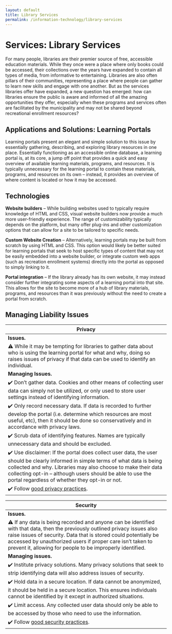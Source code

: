 ```yaml
---
layout: default
title: Library Services
permalink: /information-technology/library-services
---
```

# Services: Library Services

For many people, libraries are their premier source of free, accessible education materials. While they once were a place where only books could be accessed, their collections over the years have expanded to contain all types of media, from informative to entertaining. Libraries are also often pillars of their communities, representing a place where people can gather to learn new skills and engage with one another. But as the services libraries offer have expanded, a new question has emerged: how can libraries ensure the public is aware and informed of all the amazing opportunities they offer, especially when these programs and services often are facilitated by the municipality and may not be shared beyond recreational enrollment resources?

## Applications and Solutions: Learning Portals

Learning portals present an elegant and simple solution to this issue by essentially gathering, describing, and exploring library resources in one place. Essentially functioning as an accessible online database, a learning portal is, at its core, a jump off point that provides a quick and easy overview of available learning materials, programs, and resources. It is typically unnecessary for the learning portal to contain these materials, programs, and resources on its own – instead, it provides an overview of where content is located or how it may be accessed.

## Technologies

**Website builders** – While building websites used to typically require knowledge of HTML and CSS, visual website builders now provide a much more user-friendly experience. The range of customizability typically depends on the platform, but many offer plug-ins and other customization options that can allow for a site to be tailored to specific needs.

**Custom Website Creation** – Alternatively, learning portals may be built from scratch by using HTML and CSS. This option would likely be better suited for learning portals that seek to host specific types of content that may not be easily embedded into a website builder, or integrate custom web apps (such as recreation enrollment systems) directly into the portal as opposed to simply linking to it.

**Portal integration** – If the library already has its own website, it may instead consider further integrating some aspects of a learning portal into that site. This allows for the site to become more of a hub of library materials, programs, and resources than it was previously without the need to create a portal from scratch. 

## Managing Liability Issues


| Privacy | 
|---|
| **Issues.**   |
|:warning: While it may be tempting for libraries to gather data about who is using the learning portal for what and why, doing so raises issues of privacy if that data can be used to identify an individual.| 
|**Managing Issues.**|
|:heavy_check_mark: Don’t gather data. Cookies and other means of collecting user data can simply not be utilized, or only used to store user settings instead of identifying information.|
|:heavy_check_mark: Only record necessary data. If data is recorded to further develop the portal (i.e. determine which resources are most useful, etc), then it should be done so conservatively and in accordance with privacy laws.| 
|:heavy_check_mark: Scrub data of identifying features. Names are typically unnecessary data and should be excluded. |
|:heavy_check_mark: Use disclaimer: If the portal does collect user data, the user should be clearly informed in simple terms of what data is being collected and why. Libraries may also  choose to make their data collecting opt-in – although users should be able to use the portal regardless of whether they opt-in or not.|
|:heavy_check_mark: Follow [good privacy practices](https://cippic-ca.github.io/SmartCityToolkit/privacy.html).|


| Security | 
|---|
| **Issues.**   |
|:warning: If any data is being recorded and anyone can be identified with that data, then the previously outlined privacy issues also raise issues of security. Data that is stored could potentially be accessed by unauthorized users if proper care isn’t taken to prevent it, allowing for people to be improperly identified.|
|**Managing issues.**|
|:heavy_check_mark: Institute privacy solutions. Many privacy solutions that seek to strip identifying data will also address issues of security. |
|:heavy_check_mark: Hold data in a secure location. If data cannot be anonymized, it should be held in a secure location. This ensures individuals cannot be identified by it except in authorized situations.|
|:heavy_check_mark: Limit access. Any collected user data should only be able to be accessed by those who need to use the information.|
|:heavy_check_mark: Follow [good security practices](https://cippic-ca.github.io/SmartCityToolkit/security.html).|
